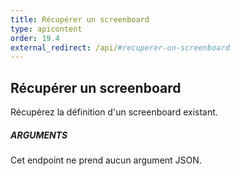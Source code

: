 ```yaml
---
title: Récupérer un screenboard
type: apicontent
order: 19.4
external_redirect: /api/#recuperer-un-screenboard
---
```


## Récupérer un screenboard
Récupérez la définition d'un screenboard existant.

##### ARGUMENTS

Cet endpoint ne prend aucun argument JSON.

